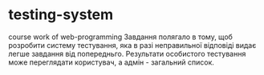 # testing-system
course work of web-programming
Завдання полягало в тому, щоб розробити систему тестування, яка в разі неправильної відповіді видає легше завдання від попередньго.
Результати особистого тестування може переглядати користувач, а адмін - загальний список.
